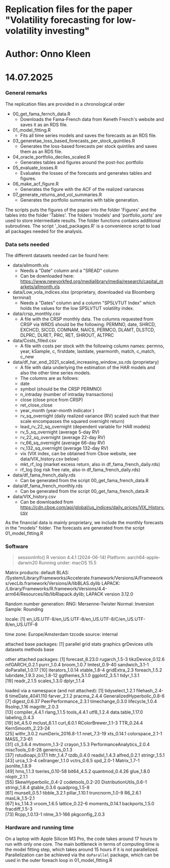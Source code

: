 # Replication files for the paper "Volatility forecasting for low-volatility investing"
# Author: Onno Kleen
# 14.07.2025

### General remarks

The replication files are provided in a chronological order

-   00_get_fama_fernch_data.R 
    -   Downloads the Fama-French data from Keneth French's website and saves it as an RDS file.
-   01_model_fitting.R
    -   Fits all time series models and saves the forecasts as an RDS file.
-   03_generetae_loss_based_forecasts_per_stock_quintiles.R
    -   Generates the loss-based forecasts per stock quintiles and saves them as an RDS file.
-   04_oracle_portfolio_deciles_scaled.R
    -   Generates tables and figures around the post-hoc portfolio
-   05_evaluate_losses.R
    -   Evaluates the losses of the forecasts and generates tables and figures.
-   06_make_acf_figure.R
    -   Generates the figure with the ACF of the realized variances
-   07_generate_returns_and_vol_summaries.R
    -   Generates the portfolio summaries with table generation.

The scripts puts the figures of the paper into the folder 'Figures' and the 
tables into the folder 'Tables'. The folders 'models' and 'portfolio_sorts' are
used to store intermediate results. The folder functions contains additional subroutines.
The script '_load_packages.R' is a convenience script to load all packages needed for the analysis.

### Data sets needed

The different datasets needed can be found here:

-   data/allmonth.xls
    -   Needs a "Date" column and a "SREAD" column
    -   Can be downloaded here: <https://www.newyorkfed.org/medialibrary/media/research/capital_markets/allmonth.xls>
-   data/Low_vola_indices.xlsx (proprietary, downloaded via Bloomberg terminal)
    -   Needs a "Dates" column and a column "SP5LVTUT Index" which holds the values for the low SP5LVTUT volatility index.
-   data/crsp_monthly.csv
    -   A file with the CRSP monthly data. The columns requested from CRSP via WRDS should be the following: PERMNO, date, SHRCD, EXCHCD, SICCD, COMNAM, NAICS, PERMCO, DLAMT, DLSTCD, DLPRC, DLRET, PRC, RET, SHROUT, ALTPRC
-   data/Costs_filled.csv
    -   A file with costs per stock with the following column names: permno, year, kSample, c, firstdate, lastdate, yearmonth, match, c_match, c_new
-   data/df_har_end_2021_scaled_increasing_window_ss.rds (proprietary)
    -   A file with data underlying the estimation of the HAR models and also the other time series models. 
    -   The columns are as follows:
    -   date 
    -   symbol (should be the CRSP PERMNO) 
    -   n_intraday (number of intraday transactions)
    -   close (close price from CRSP)
    -   ret_close_close
    -   year_month (year-month indicator )
    -   rv_sq_overnight (daily realized variance (RV) scaled such that their scale encompasses the squared overnight return)
    -   lead_rv_22_sq_overnight (dependent variable for HAR models)
    -   rv_5_sq_overnight (average 5-day RV)
    -   rv_22_sq_overnight (average 22-day RV)
    -   rv_66_sq_overnight (average 66-day RV)
    -   rv_132_sq_overnight (average 132-day RV)
    -   vix (VIX index, can be obtained from Cboe website, see data/VIX_history.csv below)
    -   mkt_rf_log (market excess return, also in df_fama_french_daily.rds)
    -   rf_log (log risk free rate, also in df_fama_french_daily.rds)
-   data/df_fama_french_daily.rds
    -  Can be generated from the script 00_get_fama_french_data.R
-   data/df_fama_french_monthly.rds
    -  Can be generated from the script 00_get_fama_french_data.R
-   data/VIX_history.csv
    -  Can be downloaded from https://cdn.cboe.com/api/global/us_indices/daily_prices/VIX_History.csv

As the financial data is mainly proprietary, we include the monthly forecasts in the
"models" folder. The forecasts are generated from the script 01_model_fitting.R 

### Software 

> sessionInfo()
R version 4.4.1 (2024-06-14)
Platform: aarch64-apple-darwin20
Running under: macOS 15.5

Matrix products: default
BLAS:   /System/Library/Frameworks/Accelerate.framework/Versions/A/Frameworks/vecLib.framework/Versions/A/libBLAS.dylib 
LAPACK: /Library/Frameworks/R.framework/Versions/4.4-arm64/Resources/lib/libRlapack.dylib;  LAPACK version 3.12.0

Random number generation:
 RNG:     Mersenne-Twister 
 Normal:  Inversion 
 Sample:  Rounding 
 
locale:
[1] en_US.UTF-8/en_US.UTF-8/en_US.UTF-8/C/en_US.UTF-8/en_US.UTF-8

time zone: Europe/Amsterdam
tzcode source: internal

attached base packages:
[1] parallel  grid      stats     graphics  grDevices utils     datasets  methods   base     

other attached packages:
 [1] forecast_8.23.0   rugarch_1.5-3     tikzDevice_0.12.6 mfGARCH_0.2.1     purrr_1.0.4       broom_1.0.7       lmtest_0.9-40     sandwich_3.1-1    doParallel_1.0.17
[10] iterators_1.0.14  xtable_1.8-4      gridExtra_2.3     foreach_1.5.2     lubridate_1.9.3   zoo_1.8-12        ggthemes_5.1.0    ggplot2_3.5.1     tidyr_1.3.1      
[19] readr_2.1.5       scales_1.3.0      dplyr_1.1.4      

loaded via a namespace (and not attached):
 [1] tidyselect_1.2.1            filehash_2.4-6              timeDate_4041.110           farver_2.1.2                pracma_2.4.4                GeneralizedHyperbolic_0.8-6
 [7] digest_0.6.37               PeerPerformance_2.3.1       timechange_0.3.0            lifecycle_1.0.4             Rsolnp_1.16                 magrittr_2.0.3             
[13] compiler_4.4.1              rlang_1.1.5                 tools_4.4.1                 utf8_1.2.4                  data.table_1.17.0           labeling_0.4.3             
[19] bit_4.5.0                   mclust_6.1.1                curl_6.0.1                  RColorBrewer_1.1-3          TTR_0.24.4                  KernSmooth_2.23-24         
[25] withr_3.0.2                 numDeriv_2016.8-1.1         nnet_7.3-19                 xts_0.14.1                  colorspace_2.1-1            MASS_7.3-61                
[31] cli_3.6.4                   mvtnorm_1.3-2               crayon_1.5.3                PerformanceAnalytics_2.0.4  miscTools_0.6-28            generics_0.1.3             
[37] rstudioapi_0.17.1           httr_1.4.7                  tzdb_0.4.0                  readxl_1.4.3                alfred_0.2.1                stringr_1.5.1              
[43] urca_1.3-4                  cellranger_1.1.0            vctrs_0.6.5                 spd_2.0-1                   Matrix_1.7-1                jsonlite_1.8.9             
[49] hms_1.1.3                   tseries_0.10-58             bit64_4.5.2                 quantmod_0.4.26             glue_1.8.0                  nloptr_2.1.1               
[55] SkewHyperbolic_0.4-2        codetools_0.2-20            DistributionUtils_0.6-1     stringi_1.8.4               gtable_0.3.6                quadprog_1.5-8             
[61] munsell_0.5.1               tibble_3.2.1                pillar_1.10.1               truncnorm_1.0-9             R6_2.6.1                    maxLik_1.5-2.1             
[67] ks_1.14.3                   vroom_1.6.5                 lattice_0.22-6              moments_0.14.1              backports_1.5.0             fracdiff_1.5-3             
[73] Rcpp_1.0.13-1               nlme_3.1-166                pkgconfig_2.0.3  

### Hardware and running time

On a laptop with Apple Silicon M3 Pro, the code takes around 17 hours to run with only one core. 
The main bottleneck in terms of computing time is the model fitting step, which 
takes around 15 hours if it is not parallelized. 
Parallelization can be achieved via the `doParallel` package, which can be used in 
the outer foreach loop in 01_model_fitting.R
